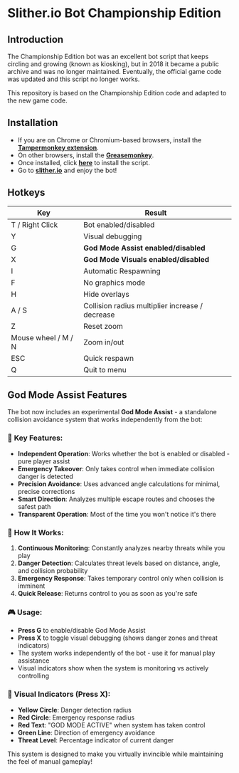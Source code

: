 # Slither.io Bot Championship Edition

## Introduction

The Championship Edition bot was an excellent bot script that keeps circling and growing (known as kiosking), but in 2018 it became a public archive and was no longer maintained.
Eventually, the official game code was updated and this script no longer works.

This repository is based on the Championship Edition code and adapted to the new game code.

## Installation

- If you are on Chrome or Chromium-based browsers, install the [**Tampermonkey extension**](https://chromewebstore.google.com/detail/tampermonkey/dhdgffkkebhmkfjojejmpbldmpobfkfo).
- On other browsers, install the [**Greasemonkey**](https://addons.mozilla.org/en-US/firefox/addon/greasemonkey/).
- Once installed, click [**here**](https://raw.githubusercontent.com/saya-0x0efe/Slither.io-bot/refs/heads/main/userscript/bot.user.js) to install the script.
- Go to [**slither.io**](http://slither.io/) and enjoy the bot!

## Hotkeys

|Key | Result |
|---|---|
| T / Right Click | Bot enabled/disabled |
| Y | Visual debugging |
| G | **God Mode Assist enabled/disabled** |
| X | **God Mode Visuals enabled/disabled** |
| I | Automatic Respawning |
| F | No graphics mode |
| H | Hide overlays |
| A / S | Collision radius multiplier increase / decrease |
| Z | Reset zoom |
| Mouse wheel / M / N | Zoom in/out |
| ESC | Quick respawn |
| Q | Quit to menu |

## God Mode Assist Features

The bot now includes an experimental **God Mode Assist** - a standalone collision avoidance system that works independently from the bot:

### 🎯 **Key Features:**
- **Independent Operation**: Works whether the bot is enabled or disabled - pure player assist
- **Emergency Takeover**: Only takes control when immediate collision danger is detected
- **Precision Avoidance**: Uses advanced angle calculations for minimal, precise corrections
- **Smart Direction**: Analyzes multiple escape routes and chooses the safest path
- **Transparent Operation**: Most of the time you won't notice it's there

### 🔧 **How It Works:**
1. **Continuous Monitoring**: Constantly analyzes nearby threats while you play
2. **Danger Detection**: Calculates threat levels based on distance, angle, and collision probability
3. **Emergency Response**: Takes temporary control only when collision is imminent
4. **Quick Release**: Returns control to you as soon as you're safe

### 🎮 **Usage:**
- **Press G** to enable/disable God Mode Assist
- **Press X** to toggle visual debugging (shows danger zones and threat indicators)
- The system works independently of the bot - use it for manual play assistance
- Visual indicators show when the system is monitoring vs actively controlling

### 🎨 **Visual Indicators (Press X):**
- **Yellow Circle**: Danger detection radius
- **Red Circle**: Emergency response radius  
- **Red Text**: "GOD MODE ACTIVE" when system has taken control
- **Green Line**: Direction of emergency avoidance
- **Threat Level**: Percentage indicator of current danger

This system is designed to make you virtually invincible while maintaining the feel of manual gameplay!
